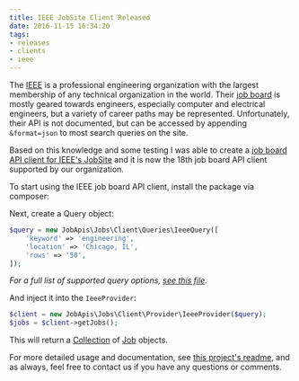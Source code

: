```yaml
---
title: IEEE JobSite Client Released
date: 2016-11-15 16:34:20
tags:
- releases 
- clients
- ieee
---
```


The [IEEE](https://www.ieee.org/index.html) is a professional engineering organization with the largest membership of any technical organization in the world. Their [job board](http://careers.ieee.org/) is mostly geared towards engineers, especially computer and electrical engineers, but a variety of career paths may be represented. Unfortunately, their API is not documented, but can be accessed by appending `&format=json` to most search queries on the site.

Based on this knowledge and some testing I was able to create a [job board API client for IEEE's JobSite](https://github.com/jobapis/jobs-ieee) and it is now the 18th job board API client supported by our organization.

To start using the IEEE job board API client, install the package via composer:
 
Next, create a Query object:
```php
$query = new JobApis\Jobs\Client\Queries\IeeeQuery([
    'keyword' => 'engineering',
    'location' => 'Chicago, IL',
    'rows' => '50',
]);
```
*For a full list of supported query options, [see this file](https://github.com/jobapis/jobs-ieee/blob/master/src/Queries/IeeeQuery.php).*

And inject it into the `IeeeProvider`:

```php
$client = new JobApis\Jobs\Client\Provider\IeeeProvider($query);
$jobs = $client->getJobs();
```

This will return a [Collection](https://github.com/jobapis/jobs-common/blob/master/src/Collection.php) of [Job](https://github.com/jobapis/jobs-common/blob/master/src/Job.php) objects.

For more detailed usage and documentation, see [this project's readme](https://github.com/jobapis/jobs-ieee#usage), and as always, feel free to contact us if you have any questions or comments.
